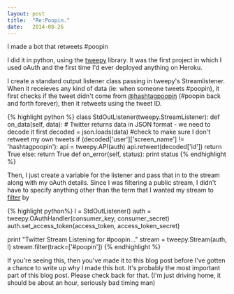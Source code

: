 ```yaml
---
layout: post
title:  "Re:Poopin."
date:   2014-08-26
---
```


I made a bot that retweets #poopin

I did it in python, using the [tweepy]('http://www.tweepy.org/') library.
It was the first project in which I used oAuth and the first time I'd ever deployed anything on Heroku. 

I create a standard output listener class passing in tweepy's Streamlistener. When it receieves any kind of data (ie: when someone tweets #poopin), it first checks if the tweet didn't come from [@hashtagpoopin]('http://twitter.com/hashtagpoopin') (#poopin back and forth forever), then it retweets using the tweet ID.


{% highlight python %}
class StdOutListener(tweepy.StreamListener):
    def on_data(self, data):
        # Twitter returns data in JSON format - we need to decode it first
        decoded = json.loads(data)
        #check to make sure I don't retweet my own tweets
        if (decoded['user']['screen_name'] != 'hashtagpoopin'):
            api = tweepy.API(auth)
            api.retweet(decoded['id'])
            return True
        else:
            return True
    def on_error(self, status):
        print status
{% endhighlight %}

Then, I just create a variable for the listener and pass that in to the stream along with my oAuth details. Since I was filtering a public stream, I didn't have to specify anything other than the term that I wanted my stream to [filter]('https://dev.twitter.com/docs/api/1.1/post/statuses/filter') by

{% highlight python%}
l = StdOutListener()
auth = tweepy.OAuthHandler(consumer_key, consumer_secret)
auth.set_access_token(access_token, access_token_secret)

print "Twitter Stream Listening for #poopin..."
stream = tweepy.Stream(auth, l)
stream.filter(track=['#poopin'])
{% endhighlight %}


If you're seeing this, then you've made it to this blog post before I've gotten a chance to write up why I made this bot. It's probably the most important part of this blog post. Please check back for that. (I'm just driving home, it should be about an hour, seriously bad timing man)